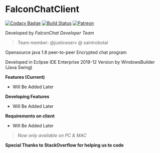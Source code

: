 # FalconChatClient

[![Codacy Badge](https://api.codacy.com/project/badge/Grade/9ccdd0df46ec4cbfb392c178e6f356ac)](https://app.codacy.com/manual/daniel.kwon/FalconChatClient?utm_source=github.com&utm_medium=referral&utm_content=saintrobotal/FalconChatClient&utm_campaign=Badge_Grade_Dashboard)
[![Build Status](https://travis-ci.org/saintrobotal/FalconChatClient.svg?branch=master)](https://travis-ci.org/saintrobotal/FalconChatClient)
[![Patreon](https://img.shields.io/badge/patreon-donate-orange.svg)](https://www.patreon.com/user?u=32640416)

Developed by *FalconChat Developer Team*
> Team member: @justiceserv @ saintrobotal

Opensource java 1.8 peer-to-peer Encrypted chat program

Developed in Eclipse IDE Enterprise 2019-12 Version by WindowsBuilder (Java Swing)

**Features (Current)**
- Will Be Added Later

**Developing Features**
- Will Be Added Later

**Requirements on client**
- Will Be Added Later

> *Now only available on PC & MAC*

**Special Thanks to StackOverflow for helping us to code**
